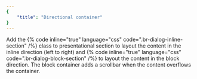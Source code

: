 ```yaml
---
{
	"title": "Directional container"
}
---
```


Add the {% code inline="true" language="css" code=".br-dialog-inline-section" /%}
class to presentational section to layout the content in the inline direction
(left to right) and
{% code inline="true" language="css" code=".br-dialog-block-section" /%} to
layout the content in the block direction. The block container adds a scrollbar
when the content overflows the container.